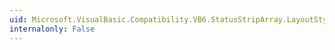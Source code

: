 ```yaml
---
uid: Microsoft.VisualBasic.Compatibility.VB6.StatusStripArray.LayoutStyleChanged
internalonly: False
---
```

